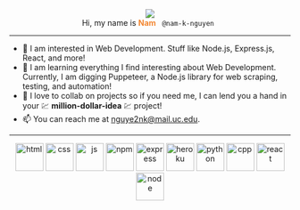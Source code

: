 <center><img src="https://i.ibb.co/GTKxV22/cover-image.png" /></center>

<div align="center">
  Hi, my name is <span style="color: rgb(242,134,48); font-weight: bold">Nam</span>
  <code> @nam-k-nguyen </code> 
</div> 

---

- 👀 I am interested in Web Development. Stuff like Node.js, Express.js, React, and more!
- 🌱 I am learning everything I find interesting about Web Development. Currently, I am digging Puppeteer, a Node.js library for web scraping, testing, and automation!
- 💞️ I love to collab on projects so if you need me, I can lend you a hand in your 💹 **million-dollar-idea** 💹 project!
- 📫 You can reach me at nguye2nk@mail.uc.edu.

---
<div align="center">
<span>
<img width="50" height="50" src="https://cdn.jsdelivr.net/gh/devicons/devicon/icons/html5/html5-original.svg" alt="html"/>
<img width="50" height="50" src="https://cdn.jsdelivr.net/gh/devicons/devicon/icons/css3/css3-original.svg" alt="css"/>
<img width="50" height="50" src="https://cdn.jsdelivr.net/gh/devicons/devicon/icons/javascript/javascript-original.svg" alt="js"/>
<img width="50" height="50" src="https://cdn.jsdelivr.net/gh/devicons/devicon/icons/npm/npm-original-wordmark.svg" alt="npm"/>
<img width="50" height="50" src="https://cdn.jsdelivr.net/gh/devicons/devicon/icons/express/express-original.svg" alt="express"/>
<img width="50" height="50" src="https://cdn.jsdelivr.net/gh/devicons/devicon/icons/heroku/heroku-plain-wordmark.svg" alt="heroku"/>
<img width="50" height="50" src="https://cdn.jsdelivr.net/gh/devicons/devicon/icons/python/python-original.svg" alt="python"/>
<img width="50" height="50" src="https://cdn.jsdelivr.net/gh/devicons/devicon/icons/cplusplus/cplusplus-original.svg" alt="cpp"/>
<img width="50" height="50" src="https://cdn.jsdelivr.net/gh/devicons/devicon/icons/react/react-original.svg" alt="react"/>
<img width="50" height="50" src="https://cdn.jsdelivr.net/gh/devicons/devicon/icons/nodejs/nodejs-plain.svg" alt="node"/>
</span>
</div>
